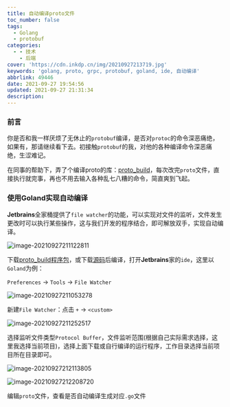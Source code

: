 ```yaml
---
title: 自动编译proto文件
toc_number: false
tags:
  - Golang
  - protobuf
categories:
  - - 技术
    - 后端
cover: 'https://cdn.inkdp.cn/img/20210927213719.jpg'
keywords: 'golang, proto, grpc, protobuf, goland, ide, 自动编译'
abbrlink: 49446
date: 2021-09-27 19:54:56
updated: 2021-09-27 21:31:34
description:
---
```


### 前言

你是否和我一样厌烦了无休止的`protobuf`编译，是否对`protoc`的命令深恶痛绝，如果有，那请继续看下去。初接触`protobuf`的我，对他的各种编译命令深恶痛绝，生涩难记。

在同事的帮助下，弄了个编译proto的库：[proto_build](https://github.com/InkDP/proto_build)，每次改完`proto`文件，直接执行就完事，再也不用去输入各种乱七八糟的命令，简直爽到飞起。

### 使用Goland实现自动编译

**Jetbrains**全家桶提供了`file watcher`的功能，可以实现对文件的监听，文件发生更改时可以执行某些操作，这与我们开发的程序结合，即可解放双手，实现自动编译。

![image-20210927211122811](https://cdn.inkdp.cn/img/20210927211122.png)

下载[proto_build程序包](https://github.com/InkDP/proto_build/releases)，或下载[源码]((https://github.com/InkDP/proto_build))后编译，打开**Jetbrains**家的`ide`，这里以`Goland`为例：

`Preferences` → `Tools` → `File Watcher`

![image-20210927211053278](https://cdn.inkdp.cn/img/20210927211053.png)

新建`File Watcher`：点击 `+` → `<custom>`

![image-20210927211252517](https://cdn.inkdp.cn/img/20210927211252.png)

选择监听文件类型`Protocol Buffer`，文件监听范围(根据自己实际需求选择，这里我选择当前项目)，选择上面下载或自行编译的运行程序，工作目录选择当前项目所在目录即可。

![image-20210927212113805](https://cdn.inkdp.cn/img/20210927212113.png)

![image-20210927212208720](https://cdn.inkdp.cn/img/20210927212208.png)

编辑`proto`文件，查看是否自动编译生成对应`.go`文件
